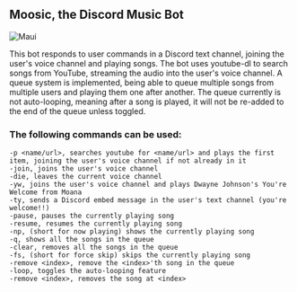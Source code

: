## Moosic, the Discord Music Bot
![Maui](https://i.imgur.com/tTb9v2X_d.webp?maxwidth=760&fidelity=grand)

This bot responds to user commands in a Discord text channel, joining the user's voice channel and playing songs. 
The bot uses youtube-dl to search songs from YouTube, streaming the audio into the user's voice channel.
A queue system is implemented, being able to queue multiple songs from multiple users and playing them one after another. 
The queue currently is not auto-looping, meaning after a song is played, it will not be re-added to the end of the queue unless toggled.

### The following commands can be used:
```
-p <name/url>, searches youtube for <name/url> and plays the first item, joining the user's voice channel if not already in it
-join, joins the user's voice channel
-die, leaves the current voice channel
-yw, joins the user's voice channel and plays Dwayne Johnson's You're Welcome from Moana
-ty, sends a Discord embed message in the user's text channel (you're welcome!!)
-pause, pauses the currently playing song
-resume, resumes the currently playing song
-np, (short for now playing) shows the currently playing song
-q, shows all the songs in the queue
-clear, removes all the songs in the queue
-fs, (short for force skip) skips the currently playing song
-remove <index>, remove the <index>'th song in the queue
-loop, toggles the auto-looping feature
-remove <index>, removes the song at <index>
```
